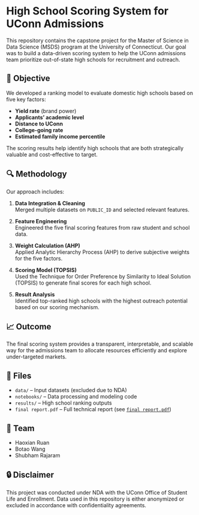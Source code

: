 # High School Scoring System for UConn Admissions

This repository contains the capstone project for the Master of Science in Data Science (MSDS) program at the University of Connecticut. Our goal was to build a data-driven scoring system to help the UConn admissions team prioritize out-of-state high schools for recruitment and outreach.

## 📌 Objective

We developed a ranking model to evaluate domestic high schools based on five key factors:

- **Yield rate** (brand power)
- **Applicants’ academic level**
- **Distance to UConn**
- **College-going rate**
- **Estimated family income percentile**

The scoring results help identify high schools that are both strategically valuable and cost-effective to target.

## 🔍 Methodology

Our approach includes:

1. **Data Integration & Cleaning**  
   Merged multiple datasets on `PUBLIC_ID` and selected relevant features.

2. **Feature Engineering**  
   Engineered the five final scoring features from raw student and school data.

3. **Weight Calculation (AHP)**  
   Applied Analytic Hierarchy Process (AHP) to derive subjective weights for the five factors.

4. **Scoring Model (TOPSIS)**  
   Used the Technique for Order Preference by Similarity to Ideal Solution (TOPSIS) to generate final scores for each high school.

5. **Result Analysis**  
   Identified top-ranked high schools with the highest outreach potential based on our scoring mechanism.

## 📈 Outcome

The final scoring system provides a transparent, interpretable, and scalable way for the admissions team to allocate resources efficiently and explore under-targeted markets.

## 📁 Files

- `data/` – Input datasets (excluded due to NDA)
- `notebooks/` – Data processing and modeling code
- `results/` – High school ranking outputs
- `final report.pdf` – Full technical report (see [`final report.pdf`](./final%20report.pdf))

## 🤝 Team

- Haoxian Ruan  
- Botao Wang  
- Shubham Rajaram

## 🔒 Disclaimer

This project was conducted under NDA with the UConn Office of Student Life and Enrollment. Data used in this repository is either anonymized or excluded in accordance with confidentiality agreements.
